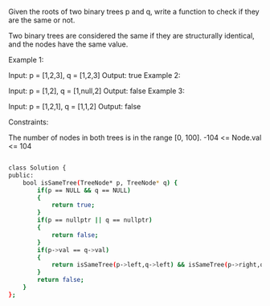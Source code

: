 Given the roots of two binary trees p and q, write a function to check if they are the same or not.

Two binary trees are considered the same if they are structurally identical, and the nodes have the same value.

 

Example 1:


Input: p = [1,2,3], q = [1,2,3]
Output: true
Example 2:


Input: p = [1,2], q = [1,null,2]
Output: false
Example 3:


Input: p = [1,2,1], q = [1,1,2]
Output: false
 

Constraints:

The number of nodes in both trees is in the range [0, 100].
-104 <= Node.val <= 104



```bash

class Solution {
public:
    bool isSameTree(TreeNode* p, TreeNode* q) {
        if(p == NULL && q == NULL)
        {
            return true;
        }
        if(p == nullptr || q == nullptr)  
        {
            return false;
        }
        if(p->val == q->val)
        {
            return isSameTree(p->left,q->left) && isSameTree(p->right,q->right);
        }
        return false;
    }
};

